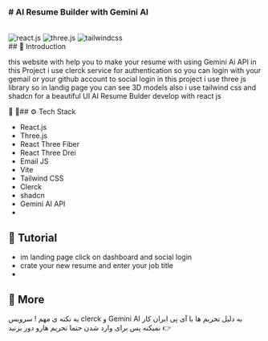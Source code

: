 <div>

<h3># AI Resume Builder with Gemini AI</h3>
  <br />

  <div>
    <img src="https://img.shields.io/badge/-React_JS-black?style=for-the-badge&logoColor=white&logo=react&color=61DAFB" alt="react.js" />
    <img src="https://img.shields.io/badge/-Three_JS-black?style=for-the-badge&logoColor=white&logo=threedotjs&color=000000" alt="three.js" />
    <img src="https://img.shields.io/badge/-Tailwind_CSS-black?style=for-the-badge&logoColor=white&logo=tailwindcss&color=06B6D4" alt="tailwindcss" />
  </div>
## <a name="introduction">🤖 Introduction</a>

this website with help you to make your resume with using Gemini Ai API
in this Project i use clerck service for authentication so you can login with your gemail or your github account to social login
in this project i use three js library so in landig page you can see 3D models
also i use tailwind css and shadcn for a beautiful UI
AI Resume Bulder develop with react js 

🚨 🚨## <a name="tech-stack">⚙️ Tech Stack</a>

- React.js
- Three.js
- React Three Fiber
- React Three Drei
- Email JS
- Vite
- Tailwind CSS
- Clerck
- shadcn
- Gemini AI API
- 
## 🚨 Tutorial

- im landing page click on dashboard and social login
- crate your new resume and enter your job title
- 


## <a name="more">🚀 More</a>
یه نکته ی مهم ! سرویس clerck و Gemini AI به دلیل تحریم ها با آی پی ایران کار نمیکنه پس برای وارد شدن حتما تحریم هارو دور بزنید 👉
</div>
